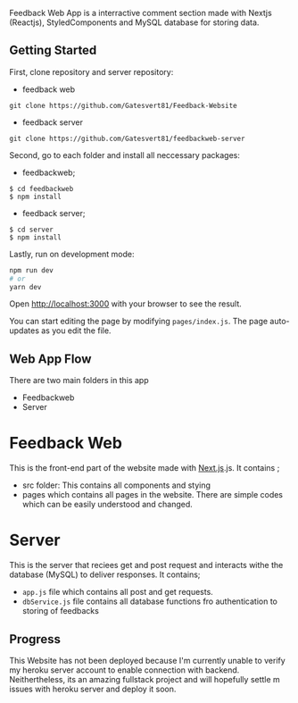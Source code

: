 Feedback Web App is a interractive comment section made with Nextjs (Reactjs), StyledComponents and MySQL database for storing data.

## Getting Started

First, clone repository and server repository:
- feedback web
```
git clone https://github.com/Gatesvert81/Feedback-Website
```

- feedback server
```
git clone https://github.com/Gatesvert81/feedbackweb-server
```


Second, go to each folder and install all neccessary packages:
- feedbackweb;
```
$ cd feedbackweb
$ npm install
```
- feedback server;
```
$ cd server
$ npm install
```

Lastly, run on development mode:

```bash
npm run dev
# or
yarn dev
```

Open [http://localhost:3000](http://localhost:3000) with your browser to see the result.

You can start editing the page by modifying `pages/index.js`. The page auto-updates as you edit the file.


## Web App Flow
There are two main folders in this app
- Feedbackweb
- Server

# Feedback Web
This is the front-end part of the website made with [Next.js](https://nextjs.org/docs).js. It contains ;
- src folder: This contains all components and stying
- pages which contains all pages in the website. There are simple codes which can be easily understood and changed.

# Server
This is the server that reciees get and post request and interacts withe the database (MySQL) to deliver responses. It contains;
- `app.js` file which contains all post and get requests.
- `dbService.js` file contains all database functions fro authentication to storing of feedbacks

## Progress
This Website has not been deployed because I'm currently unable to verify my heroku server account to enable connection with backend. Neithertheless, its an amazing fullstack project and will hopefully settle m issues with heroku server and deploy it soon.




